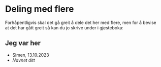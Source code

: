 # Deling med flere

Forhåpentligvis skal det gå greit å dele det her med flere, men for å bevise at det har gått greit så kan du jo skrive under i gjesteboka:

## Jeg var her

- Simen, 13.10.2023
- *Navnet ditt*
